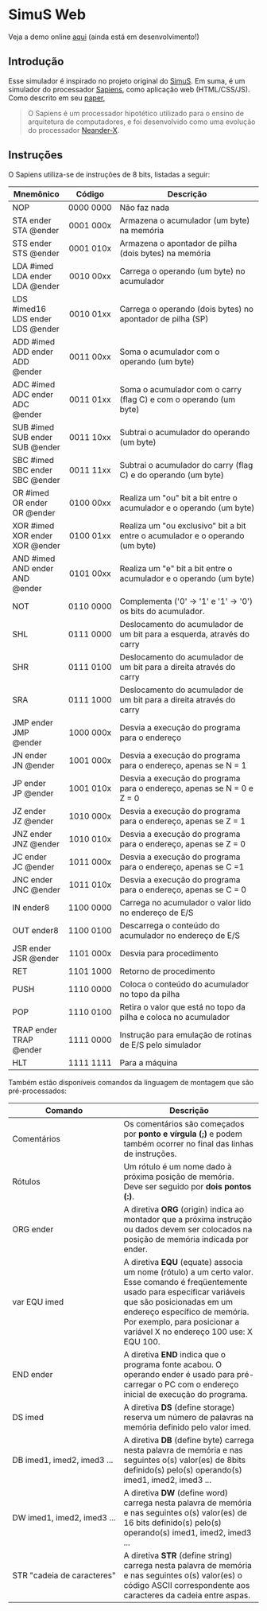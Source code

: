 # SimuS Web

Veja a demo online [aqui](https://matheusavellar.github.io/simus-web/) (ainda está em desenvolvimento!)

## Introdução

Esse simulador é inspirado no projeto original do [SimuS](https://github.com/sottam/simus).
Em suma, é um simulador do processador [Sapiens](https://dcc.ufrj.br/~gabriel/simus.php), como
aplicação web (HTML/CSS/JS). Como descrito em seu [paper](http://www2.sbc.org.br/ceacpad/ijcae/v7_n1_dec_2018/IJCAE_v7_n1_dez_2018_paper_4_vf.pdf),

> O Sapiens é um processador hipotético utilizado para o ensino de arquitetura de computadores,
e foi desenvolvido como uma evolução do processador [Neander-X](https://dcc.ufrj.br/~gabriel/neander.php).

## Instruções

O Sapiens utiliza-se de instruções de 8 bits, listadas a seguir:

| Mnemônico                  | Código    | Descrição                                                                       |
|----------------------------|:---------:|---------------------------------------------------------------------------------|
| NOP                        |<nobr>0000 0000</nobr>| Não faz nada                                                         |
| STA ender<br>STA @ender    |<nobr>0001 000x</nobr>| Armazena o acumulador (um byte) na memória                           |
| STS ender<br>STS @ender    |<nobr>0001 010x</nobr>| Armazena o apontador de pilha (dois bytes) na memória                |
| LDA #imed<br>LDA ender<br>LDA @ender|<nobr>0010 00xx</nobr>| Carrega o operando (um byte) no acumulador                  |
| LDS #imed16<br>LDS ender<br>LDS @ender|<nobr>0010 01xx</nobr>| Carrega o operando (dois bytes) no apontador de pilha (SP)|
| ADD #imed<br>ADD ender<br>ADD @ender|<nobr>0011 00xx</nobr>| Soma o acumulador com o operando (um byte)                  |
| ADC #imed<br>ADC ender<br>ADC @ender|<nobr>0011 01xx</nobr>| Soma o acumulador com o carry (flag C) e com o operando (um byte)|
| SUB #imed<br>SUB ender<br>SUB @ender|<nobr>0011 10xx</nobr>| Subtrai o acumulador do operando (um byte)                  |
| SBC #imed<br>SBC ender<br>SBC @ender|<nobr>0011 11xx</nobr>| Subtrai o acumulador do carry (flag C) e do operando (um byte)|
| OR #imed<br>OR ender<br>OR @ender|<nobr>0100 00xx</nobr>| Realiza um "ou" bit a bit entre o acumulador e o operando (um byte)|
| XOR #imed<br>XOR ender<br>XOR @ender|<nobr>0100 01xx</nobr>| Realiza um "ou exclusivo" bit a bit entre o acumulador e o operando (um byte)|
| AND #imed<br>AND ender<br>AND @ender |<nobr>0101 00xx</nobr>| Realiza um "e" bit a bit entre o acumulador e o operando (um byte)|
| NOT                        |<nobr>0110 0000</nobr>| Complementa ('0' → '1' e '1' → '0') os bits do acumulador.            |
| SHL                        |<nobr>0111 0000</nobr>| Deslocamento do acumulador de um bit para a esquerda, através do carry|
| SHR                        |<nobr>0111 0100</nobr>| Deslocamento do acumulador de um bit para a direita através do carry  |
| SRA                        |<nobr>0111 1000</nobr>| Deslocamento do acumulador de um bit para a direita através do carry  |
| JMP ender<br>JMP @ender    |<nobr>1000 000x</nobr>| Desvia a execução do programa para o endereço                         |
| JN ender<br>JN @ender      |<nobr>1001 000x</nobr>| Desvia a execução do programa para o endereço, apenas se N = 1        |
| JP ender<br>JP @ender      |<nobr>1001 010x</nobr>| Desvia a execução do programa para o endereço, apenas se N = 0 e Z = 0|
| JZ ender<br>JZ @ender      |<nobr>1010 000x</nobr>| Desvia a execução do programa para o endereço, apenas se Z = 1        |
| JNZ ender<br>JNZ @ender    |<nobr>1010 010x</nobr>| Desvia a execução do programa para o endereço, apenas se Z = 0        |
| JC ender<br>JC @ender      |<nobr>1011 000x</nobr>| Desvia a execução do programa para o endereço, apenas se C =1         |
| JNC ender<br>JNC @ender    |<nobr>1011 010x</nobr>| Desvia a execução do programa para o endereço, apenas se C = 0        |
| IN ender8                  |<nobr>1100 0000</nobr>| Carrega no acumulador o valor lido no endereço de E/S                 |
| OUT ender8                 |<nobr>1100 0100</nobr>| Descarrega o conteúdo do acumulador no endereço de E/S                |
| JSR ender<br>JSR @ender    |<nobr>1101 000x</nobr>| Desvia para procedimento                                              |
| RET                        |<nobr>1101 1000</nobr>| Retorno de procedimento                                               |
| PUSH                       |<nobr>1110 0000</nobr>| Coloca o conteúdo do acumulador no topo da pilha                      |
| POP                        |<nobr>1110 0100</nobr>| Retira o valor que está no topo da pilha e coloca no acumulador       |
| TRAP ender<br>TRAP @ender  |<nobr>1111 0000</nobr>| Instrução para emulação de rotinas de E/S pelo simulador              |
| HLT                        |<nobr>1111 1111</nobr>| Para a máquina                                                        |


Também estão disponíveis comandos da linguagem de montagem que são pré-processados:

| Comando        | Descrição                 |
|----------------------------|-----------------|
| Comentários                | Os comentários são começados por **ponto e vírgula (;)** e podem também ocorrer no final das linhas de instruções.                                                                                                                                                         |
| Rótulos                    | Um rótulo é um nome dado à próxima posição de memória. Deve ser seguido por **dois pontos (:)**.                                                                                                                                                                           |
| <nobr>ORG ender</nobr>                  | A diretiva **ORG** (origin) indica ao montador que a próxima instrução ou dados devem ser colocados na posição de memória indicada por ender.                                                                                                                              |
| <nobr>var EQU imed</nobr>               | A diretiva **EQU** (equate) associa um nome (rótulo) a um certo valor. Esse comando é freqüentemente usado para especificar variáveis que são posicionadas em um endereço específico de memória. Por exemplo, para posicionar a variável X no endereço 100 use: X EQU 100. |
| <nobr>END ender</nobr>                  | A diretiva **END** indica que o programa fonte acabou. O operando ender é usado para pré-carregar o PC com o endereço inicial de execução do programa.                                                                                                                     |
| <nobr>DS imed</nobr>                    | A diretiva **DS** (define storage) reserva um número de palavras na memória definido pelo valor imed.                                                                                                                                                                      |
| <nobr>DB imed1, imed2, imed3 ...</nobr> | A diretiva **DB** (define byte) carrega nesta palavra de memória e nas seguintes o(s) valor(es) de 8bits definido(s) pelo(s) operando(s) imed1, imed2, imed3 ...                                                                                                           |
| <nobr>DW imed1, imed2, imed3 ...</nobr> | A diretiva **DW** (define word) carrega nesta palavra de memória e nas seguintes o(s) valor(es) de 16 bits definido(s) pelo(s) operando(s) imed1, imed2, imed3 ...                                                                                                         |
| <nobr>STR "cadeia de caracteres"</nobr> | A diretiva **STR** (define string) carrega nesta palavra de memória e nas seguintes o(s) valor(es) o código ASCII correspondente aos caracteres da cadeia entre aspas.                                                                                                    |
